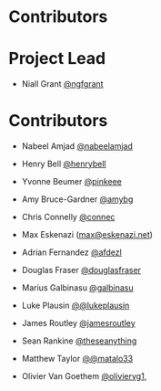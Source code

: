 # Contributors

# Project Lead

- Niall Grant [@ngfgrant](https://github.com//ngfgrant)

# Contributors

- Nabeel Amjad [@nabeelamjad](https://github.com/nabeelamjad)

- Henry Bell [@henrybell](https://github.com/henrybell)

- Yvonne Beumer [@pinkeee](https://github.com/pinkeee)

- Amy Bruce-Gardner [@amybg](https://github.com/amybg)

- Chris Connelly [@connec](https://github.com/connec)

- Max Eskenazi (max@eskenazi.net)

- Adrian Fernandez [@afdezl](https://github.com//afdezl)

- Douglas Fraser [@douglasfraser](https://github.com/douglasfraser)

- Marius Galbinasu [@galbinasu](https://github.com/galbinasu)

- Luke Plausin [@@lukeplausin](https://github.com/@lukeplausin)

- James Routley [@jamesroutley](https://github.com/jamesroutley)

- Sean Rankine [@theseanything](https://github.com/theseanything)

- Matthew Taylor [@@matalo33](https://github.com/@matalo33)

- Olivier Van Goethem [@oliviervg1](https://github.com//oliviervg1),
